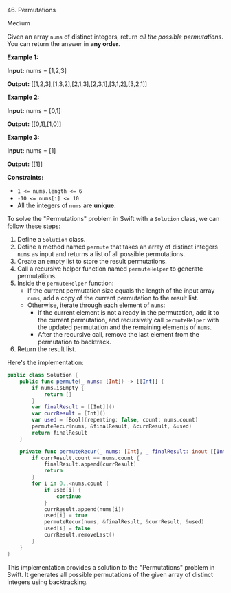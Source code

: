 46\. Permutations

Medium

Given an array `nums` of distinct integers, return _all the possible permutations_. You can return the answer in **any order**.

**Example 1:**

**Input:** nums = [1,2,3]

**Output:** [[1,2,3],[1,3,2],[2,1,3],[2,3,1],[3,1,2],[3,2,1]] 

**Example 2:**

**Input:** nums = [0,1]

**Output:** [[0,1],[1,0]] 

**Example 3:**

**Input:** nums = [1]

**Output:** [[1]] 

**Constraints:**

*   `1 <= nums.length <= 6`
*   `-10 <= nums[i] <= 10`
*   All the integers of `nums` are **unique**.

To solve the "Permutations" problem in Swift with a `Solution` class, we can follow these steps:

1. Define a `Solution` class.
2. Define a method named `permute` that takes an array of distinct integers `nums` as input and returns a list of all possible permutations.
3. Create an empty list to store the result permutations.
4. Call a recursive helper function named `permuteHelper` to generate permutations.
5. Inside the `permuteHelper` function:
   - If the current permutation size equals the length of the input array `nums`, add a copy of the current permutation to the result list.
   - Otherwise, iterate through each element of `nums`:
     - If the current element is not already in the permutation, add it to the current permutation, and recursively call `permuteHelper` with the updated permutation and the remaining elements of `nums`.
     - After the recursive call, remove the last element from the permutation to backtrack.
6. Return the result list.

Here's the implementation:

```swift
public class Solution {
    public func permute(_ nums: [Int]) -> [[Int]] {
        if nums.isEmpty {
            return []
        }
        var finalResult = [[Int]]()
        var currResult = [Int]()
        var used = [Bool](repeating: false, count: nums.count)
        permuteRecur(nums, &finalResult, &currResult, &used)
        return finalResult
    }

    private func permuteRecur(_ nums: [Int], _ finalResult: inout [[Int]], _ currResult: inout [Int], _ used: inout [Bool]) {
        if currResult.count == nums.count {
            finalResult.append(currResult)
            return
        }
        for i in 0..<nums.count {
            if used[i] {
                continue
            }
            currResult.append(nums[i])
            used[i] = true
            permuteRecur(nums, &finalResult, &currResult, &used)
            used[i] = false
            currResult.removeLast()
        }
    }
}
```

This implementation provides a solution to the "Permutations" problem in Swift. It generates all possible permutations of the given array of distinct integers using backtracking.